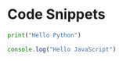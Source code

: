 # Code Snippets

```python
print("Hello Python")
```

```javascript
console.log("Hello JavaScript")
```